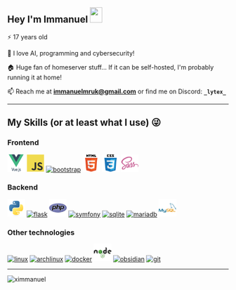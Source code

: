 <h2>Hey I'm Immanuel  <img height="35px" src="https://raw.githubusercontent.com/MartinHeinz/MartinHeinz/master/wave.gif" width="28px"/></h2>

⚡ 17 years old

🤖 I love AI, programming and cybersecurity!

🏠 Huge fan of homeserver stuff... If it can be self-hosted, I'm probably running it at home!

📫 Reach me at **immanuelmruk@gmail.com** or find me on Discord: **`_lytex_`**


----------------------------------


<h2>My Skills (or at least what I use) 😜</h2>

<h3>Frontend</h3>
<p>
  <a href="https://vuejs.org/" target="_blank" rel="noreferrer"><img src="https://raw.githubusercontent.com/devicons/devicon/master/icons/vuejs/vuejs-original-wordmark.svg" alt="vuejs" width="40" height="40" /></a>
  <a href="https://developer.mozilla.org/en-US/docs/Web/JavaScript" target="_blank" rel="noreferrer"><img src="https://raw.githubusercontent.com/devicons/devicon/master/icons/javascript/javascript-original.svg" alt="javascript" width="40" height="40" /></a>
  <a href="https://getbootstrap.com" target="_blank" rel="noreferrer"><img src="https://upload.vectorlogo.zone/logos/getbootstrap/images/987f8f6c-263a-47b1-a85d-853cfca215d9.svg" alt="bootstrap" width="40" height="40" /></a>
  <a href="https://www.w3.org/html/" target="_blank" rel="noreferrer"><img src="https://raw.githubusercontent.com/devicons/devicon/master/icons/html5/html5-original-wordmark.svg" alt="html5" width="40" height="40" /></a>
  <a href="https://www.w3schools.com/css/" target="_blank" rel="noreferrer"><img src="https://raw.githubusercontent.com/devicons/devicon/master/icons/css3/css3-original-wordmark.svg" alt="css3" width="40" height="40" /></a>
  <a href="https://sass-lang.com" target="_blank" rel="noreferrer"><img src="https://raw.githubusercontent.com/devicons/devicon/master/icons/sass/sass-original.svg" alt="sass" width="40" height="40" /></a>
</p>

<h3>Backend</h3>
<p>
  <a href="https://www.python.org" target="_blank" rel="noreferrer"><img src="https://raw.githubusercontent.com/devicons/devicon/master/icons/python/python-original.svg" alt="python" width="40" height="40" /></a>
  <a href="https://flask.palletsprojects.com/en/3.0.x/" target="_blank" rel="noreferrer"><img src="https://www.vectorlogo.zone/logos/pocoo_flask/pocoo_flask-icon.svg" alt="flask" width="40" height="40" /></a>
  <a href="https://www.php.net" target="_blank" rel="noreferrer"><img src="https://raw.githubusercontent.com/devicons/devicon/master/icons/php/php-original.svg" alt="php" width="40" height="40" /></a>
  <a href="https://symfony.com" target="_blank" rel="noreferrer"><img src="https://symfony.com/logos/symfony_black_03.svg" alt="symfony" width="40" height="40" /></a>
  <a href="https://www.sqlite.org/" target="_blank" rel="noreferrer"><img src="https://www.vectorlogo.zone/logos/sqlite/sqlite-icon.svg" alt="sqlite" width="40" height="40" /></a>
  <a href="https://mariadb.org/" target="_blank" rel="noreferrer"><img src="https://www.vectorlogo.zone/logos/mariadb/mariadb-icon.svg" alt="mariadb" width="40" height="40" /></a>
  <a href="https://www.mysql.com/" target="_blank" rel="noreferrer"><img src="https://raw.githubusercontent.com/devicons/devicon/master/icons/mysql/mysql-original-wordmark.svg" alt="mysql" width="40" height="40" /></a>
</p>

<h3>Other technologies</h3>
<p>
  <a href="https://archlinux.org/" target="_blank" rel="noreferrer"><img src="https://www.vectorlogo.zone/logos/linux/linux-icon.svg" alt="linux" width="40" height="40" /></a>
  <a href="https://archlinux.org/" target="_blank" rel="noreferrer"><img src="https://cdn0.iconfinder.com/data/icons/flat-round-system/512/archlinux-512.png" alt="archlinux" width="40" height="40" /></a>
  <a href="https://www.docker.com/" target="_blank" rel="noreferrer"><img src="https://cdn4.iconfinder.com/data/icons/logos-and-brands/512/97_Docker_logo_logos-512.png" alt="docker" width="40" height="40" /></a>
  <a href="https://nodejs.org/" target="_blank" rel="noreferrer"><img src="https://raw.githubusercontent.com/devicons/devicon/master/icons/nodejs/nodejs-original-wordmark.svg" alt="nodejs" width="40" height="40" /></a>
  <a href="https://obsidian.md/" target="_blank" rel="noreferrer"><img src="https://raw.githubusercontent.com/gilbarbara/logos/52addcaa18dfecb4df77f3ee0753dca6b98187ad/logos/obsidian-icon.svg" alt="obsidian" width="40" height="40" /></a>
  <a href="https://git-scm.com/" target="_blank" rel="noreferrer"><img src="https://www.vectorlogo.zone/logos/git-scm/git-scm-icon.svg" alt="git" width="40" height="40" /></a>
</p>


----------------------------------


<p><img align="left" src="https://github-readme-stats.vercel.app/api/top-langs?username=ximmanuel&show_icons=true&theme=dark&locale=en&layout=compact" alt="ximmanuel" /></p>
